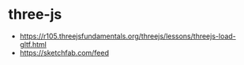 # three-js
- https://r105.threejsfundamentals.org/threejs/lessons/threejs-load-gltf.html
- https://sketchfab.com/feed
